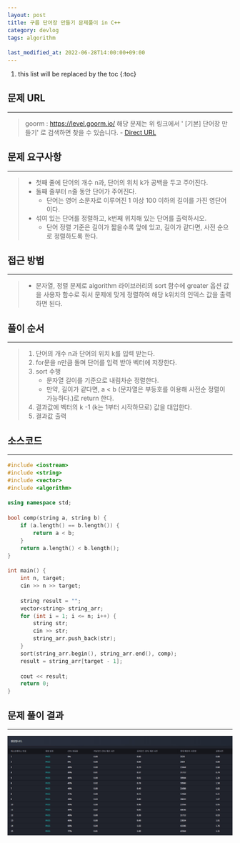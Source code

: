 ```yaml
---
layout: post
title: 구름 단어장 만들기 문제풀이 in C++
category: devlog
tags: algorithm

last_modified_at: 2022-06-28T14:00:00+09:00
---
```


1. this list will be replaced by the toc
{:toc}

## 문제 URL
---
> goorm : https://level.goorm.io/
> 해당 문제는 위 링크에서 ' [기본] 단어장 만들기' 로 검색하면 찾을 수 있습니다. -  [Direct URL](https://level.goorm.io/exam/148704/%EA%B8%B0%EB%B3%B8-%EB%8B%A8%EC%96%B4%EC%9E%A5-%EB%A7%8C%EB%93%A4%EA%B8%B0/quiz/1)

## 문제 요구사항
---
> + 첫째 줄에 단어의 개수 n과, 단어의 위치 k가 공백을 두고 주어진다.
> + 둘째 줄부터 n줄 동안 단어가 주어진다. 
>     + 단어는 영어 소문자로 이루어진 1 이상 100 이하의 길이를 가진 영단어 이다.
> + 섞여 있는 단어를 정렬하고, k번째 위치해 있는 단어를 출력하시오.
>     + 단어 정렬 기준은 길이가 짧을수록 앞에 있고, 길이가 같다면, 사전 순으로 정렬하도록 한다.

## 접근 방법
---
> + 문자열, 정렬 문제로 algorithm 라이브러리의 sort 함수에 greater 옵션 값을 사용자 함수로 줘서 문제에 맞게 정렬하여 해당 k위치의 인덱스 값을 출력하면 된다.


## 풀이 순서
---
> 1. 단어의 개수 n과 단어의 위치 k를 입력 받는다.
> 2. for문을 n만큼 돌며 단어를 입력 받아 벡터에 저장한다.
> 3. sort 수행
>     + 문자열 길이를 기준으로 내림차순 정렬한다.
>     + 만약, 길이가 같다면, a < b (문자열은 부등호를 이용해 사전순 정렬이 가능하다.)로 return 한다.
> 4. 결과값에 벡터의 k -1 (k는 1부터 시작하므로) 값을 대입한다.
> 5. 결과값 출력

## 소스코드
---
~~~c++
#include <iostream>
#include <string>
#include <vector>
#include <algorithm>

using namespace std;

bool comp(string a, string b) {
	if (a.length() == b.length()) {
		return a < b;
	}
	return a.length() < b.length();
}

int main() {
	int n, target;
	cin >> n >> target;

	string result = "";
	vector<string> string_arr;
	for (int i = 1; i <= n; i++) {
		string str;
		cin >> str;
		string_arr.push_back(str);
	}
	sort(string_arr.begin(), string_arr.end(), comp);
	result = string_arr[target - 1];

	cout << result;
	return 0;
} 
~~~

## 문제 풀이 결과
---
<img src="/assets/img/post-img/algorithm/2022-06-28-goorm-MakeNotepad/result.jpg">